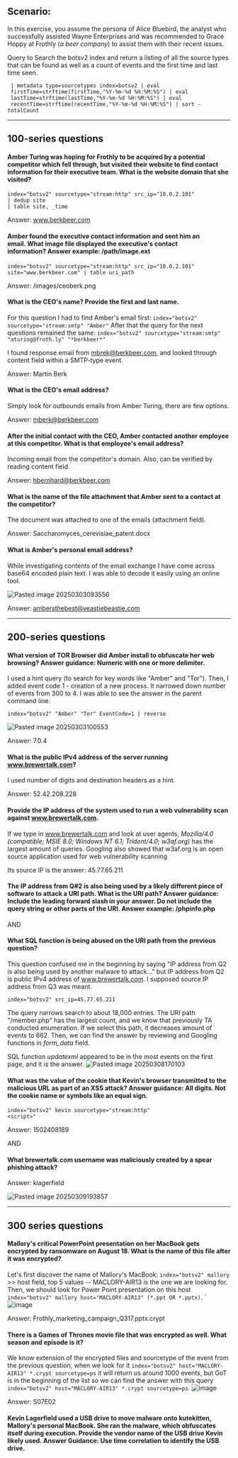 ## Scenario:

In this exercise, you assume the persona of Alice Bluebird, the analyst who successfully assisted Wayne Enterprises and was recommended to Grace Hoppy at Frothly (_a beer company_) to assist them with their recent issues.

Query to Search the botsv2 index and return a listing of all the source types that can be found as well as a count of events and the first time and last time seen.

	 | metadata type=sourcetypes index=botsv2 | eval 
	 firstTime=strftime(firstTime,"%Y-%m-%d %H:%M:%S") | eval 
	 lastTime=strftime(lastTime,"%Y-%m-%d %H:%M:%S") | eval 
	 recentTime=strftime(recentTime,"%Y-%m-%d %H:%M:%S") | sort - totalCount
---

## 100-series questions

#### Amber Turing was hoping for Frothly to be acquired by a potential competitor which fell through, but visited their website to find contact information for their executive team. What is the website domain that she visited?

	index="botsv2" sourcetype="stream:http" src_ip="10.0.2.101" 
	| dedup site
	| table site, _time

Answer: www.berkbeer.com

#### Amber found the executive contact information and sent him an email. What image file displayed the executive's contact information? Answer example: /path/image.ext

	index="botsv2" sourcetype="stream:http" src_ip="10.0.2.101"  
	site="www.berkbeer.com" | table uri_path

Answer: /images/ceoberk.png

#### What is the CEO's name? Provide the first and last name.

For this question I had to find Amber's email first: `index="botsv2" sourcetype="stream:smtp" "Amber"`
After that the query for the next questions remained the same: `index="botsv2" sourcetype="stream:smtp" "aturing@froth.ly" "*berkbeer*"`

I found response email from mbrek@berkbeer.com, and looked through content field within a SMTP-type event.

Answer: Martin Berk

#### What is the CEO's email address?

Simply look for outbounds emails from Amber Turing, there are few options.

Answer: mberk@berkbeer.com

#### After the initial contact with the CEO, Amber contacted another employee at this competitor. What is that employee's email address?

Incoming email from the competitor's domain. Also, can be verified by reading content field.

Answer: hbernhard@berkbeer.com

#### What is the name of the file attachment that Amber sent to a contact at the competitor?

The document was attached to one of the emails (attachment field).

Answer: Saccharomyces_cerevisiae_patent.docx

#### What is Amber's personal email address?

While investigating contents of the email exchange I have come across base64 encoded plain text. I was able to decode it easily using an online tool.

![Pasted image 20250303093556](https://github.com/user-attachments/assets/81df3a87-56bb-4e69-894a-17fb076c27d1)

Answer: ambersthebest@yeastiebeastie.com

---

## 200-series questions

#### What version of TOR Browser did Amber install to obfuscate her web browsing? Answer guidance: Numeric with one or more delimiter.

I used a hint query (to search for key words like "Amber" and "Tor"). Then, I added event code 1 - creation of a new process. It narrowed down number of events from 300 to 4. I was able to see the answer in the parent command line.

	index="botsv2" "Amber" "Tor" EventCode=1 | reverse

![Pasted image 20250303100553](https://github.com/user-attachments/assets/c80febde-261e-4f30-a861-7c04428ef2b8)

Answer: 7.0.4

#### What is the public IPv4 address of the server running www.brewertalk.com?

I used number of digits and destination headers as a hint.

Answer: 52.42.208.228

#### Provide the IP address of the system used to run a web vulnerability scan against www.brewertalk.com.

If we type in www.brewertalk.com and look at user agents, *Mozilla/4.0 (compatible; MSIE 8.0; Windows NT 6.1; Trident/4.0; w3af.org)* has the largest amount of queries. Googling also showed that w3af.org is an open source application used for web vulnerability scanning

Its source IP is the answer: 45.77.65.211

#### The IP address from Q#2 is also being used by a likely different piece of software to attack a URI path. What is the URI path? Answer guidance: Include the leading forward slash in your answer. Do not include the query string or other parts of the URI. Answer example: /phpinfo.php

AND

#### What SQL function is being abused on the URI path from the previous question?

This question confused me in the beginning by saying "IP address from Q2 is also being used by another malware to attack..." but IP address from Q2 is public IPv4 address of www.brewertalk.com. I supposed source IP address from Q3 was meant.

	index="botsv2" src_ip=45.77.65.211

The query narrows search to about 18,000 entries. The URI path "/member.php" has the largest count, and we know that previously TA conducted enumeration. If we select this path, it decreases amount of events to 662. Then, we can find the answer by reviewing and Googling functions in *form_data* field.

SQL function *updatexml* appeared to be in the most events on the first page, and it is the answer. 
![Pasted image 20250308170103](https://github.com/user-attachments/assets/a5a79df3-38bf-4587-ba3f-642db43fcc93)

#### What was the value of the cookie that Kevin's browser transmitted to the malicious URL as part of an XSS attack? Answer guidance: All digits. Not the cookie name or symbols like an equal sign.

	index="botsv2" kevin sourcetype="stream:http"
	<script>"

Answer: 1502408189

AND

#### What brewertalk.com username was maliciously created by a spear phishing attack?

Answer: kiagerfield

![Pasted image 20250309193857](https://github.com/user-attachments/assets/e6c31d7e-2ab2-403c-8a9b-0eafba7ead1d)

---

## 300 series questions

#### Mallory's critical PowerPoint presentation on her MacBook gets encrypted by ransomware on August 18. What is the name of this file after it was encrypted?

Let's first discover the name of Mallory's MacBook: `index="botsv2" mallory` >> host field, top 5 values -- MACLORY-AIR13 is the one we are looking for. Then, we should look for Power Point presentation on this host `index="botsv2" mallory host="MACLORY-AIR13" (*.ppt OR *.pptx)`. 
`![image](https://github.com/user-attachments/assets/57a3ade5-1f47-42b7-a7a0-7cb29d2227d7)

Answer: Frothly_marketing_campaign_Q317.pptx.crypt

#### There is a Games of Thrones movie file that was encrypted as well. What season and episode is it? 

We know extension of the encrypted files and sourcetype of the event from the previous question, when we look for it `index="botsv2" host="MACLORY-AIR13" *.crypt sourcetype=ps` it will return us around 1000 events, but GoT is in the beginning of the list so we can find the answer with this query `index="botsv2" host="MACLORY-AIR13" *.crypt sourcetype=ps`.
![image](https://github.com/user-attachments/assets/5efbad46-aec5-4355-b31b-cfaf02299eab)

Answer: S07E02

#### Kevin Lagerfield used a USB drive to move malware onto kutekitten, Mallory's personal MacBook. She ran the malware, which obfuscates itself during execution. Provide the vendor name of the USB drive Kevin likely used. Answer Guidance: Use time correlation to identify the USB drive.





